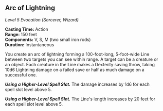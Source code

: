 ## Arc of Lightning
*Level 5 Evocation (Sorcerer, Wizard)*

**Casting Time:** Action  
**Range:** 150 feet  
**Components:** V, S, M (two small iron rods)  
**Duration:** Instantaneous

You create an arc of lightning forming a 100-foot-long, 5-foot-wide Line between two targets you can see within range. A target can be a creature or an object. Each creature in the Line makes a Dexterity saving throw, taking 10d6 Lightning damage on a failed save or half as much damage on a successful one.

***Using a Higher-Level Spell Slot.*** The damage increases by 1d6 for each spell slot level above 5.

***Using a Higher-Level Spell Slot.*** The Line's length increases by 20 feet for each spell slot level above 5.